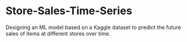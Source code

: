 # Store-Sales-Time-Series
Designing an ML model based on a Kaggle dataset to predict the future sales of items at different stores over time.
